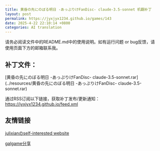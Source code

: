 ```yaml
---
title: 黄昏の先にのぼる明日 -あっぷりけFanDisc- claude-3.5-sonnet 机翻补丁
layout: post
permalink: https://jyxjyx1234.github.io/games/143
date: 2025-4-22 22:10:14 +0800
categories: AI translation
---
```



请务必阅读文件中的README.md中的使用说明。如有运行问题 or bug反馈，请使用页面下方的邮箱联系我。



## 补丁文件：

[黄昏の先にのぼる明日 -あっぷりけFanDisc- claude-3.5-sonnet.rar](../resources/黄昏の先にのぼる明日 -あっぷりけFanDisc- claude-3.5-sonnet.rar)

 

通过RSS订阅以下链接，获取补丁发布/更新通知：https://jyxjyx1234.github.io/feed.xml

## 友情链接

[julixianのself-interested website](https://julixian-siw.worldsystem.top/) 

[galgame分享](https://t.me/galgpt)